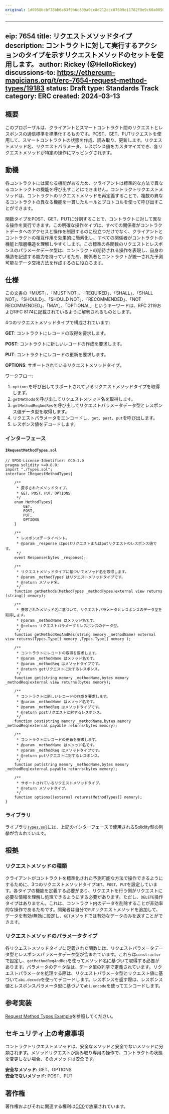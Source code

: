 ```yaml
---
original: 1d0958bcbf78bb0a83f9b6c339a0cc8d212ccc87609e11782f9e9c60a0050f48
---
```


---
eip: 7654
title: リクエストメソッドタイプ
description: コントラクトに対して実行するアクションのタイプを示すリクエストメソッドのセットを使用します。
author: Rickey (@HelloRickey)
discussions-to: https://ethereum-magicians.org/t/erc-7654-request-method-types/19183
status: Draft
type: Standards Track
category: ERC
created: 2024-03-13
---

## 概要

このプロポーザルは、クライアントとスマートコントラクト間のリクエストとレスポンスの通信標準を標準化するものです。POST、GET、PUTリクエストを使用して、スマートコントラクトの状態を作成、読み取り、更新します。リクエストメソッド名、リクエストパラメータ、レスポンス値をカスタマイズでき、各リクエストメソッドが特定の操作にマッピングされます。

## 動機

各コントラクトには異なる機能があるため、クライアントは標準的な方法で異なるコントラクトの機能を呼び出すことはできません。コントラクトリクエストメソッドは、コントラクトのリクエストメソッドを再定義することで、複数の異なるコントラクトの異なる機能を一貫したルールとプロトコルを使って呼び出すことができます。

関数タイプをPOST、GET、PUTに分割することで、コントラクトに対して異なる操作を実行できます。この明確な操作タイプは、すべての関係者がコントラクトデータへのアクセスと操作を制限するのに役立つだけでなく、クライアントとコントラクトの相互作用を効果的に簡素化し、すべての関係者がコントラクトの機能と階層構造を理解しやすくします。この標準の各関数のリクエストとレスポンスのパラメータデータ型は、コントラクトの期待される操作を表現し、自身の構造を記述する能力を持っているため、関係者とコントラクトが統一された予測可能なデータ交換方法を作成するのに役立ちます。

## 仕様

この文書の「MUST」、「MUST NOT」、「REQUIRED」、「SHALL」、「SHALL NOT」、「SHOULD」、「SHOULD NOT」、「RECOMMENDED」、「NOT RECOMMENDED」、「MAY」、「OPTIONAL」というキーワードは、RFC 2119およびRFC 8174に記載されているように解釈されるものとします。

4つのリクエストメソッドタイプで構成されています:

**GET**: コントラクトにレコードの取得を要求します。

**POST**: コントラクトに新しいレコードの作成を要求します。

**PUT**: コントラクトにレコードの更新を要求します。

**OPTIONS**: サポートされているリクエストメソッドタイプ。

ワークフロー:

1. ```options```を呼び出してサポートされているリクエストメソッドタイプを取得します。
2. ```getMethods```を呼び出してリクエストメソッド名を取得します。
3. ```getMethodReqAndRes```を呼び出してリクエストパラメータデータ型とレスポンス値データ型を取得します。
4. リクエストパラメータをエンコードし、```get```、```post```、```put```を呼び出します。
5. レスポンス値をデコードします。

### インターフェース

#### `IRequestMethodTypes.sol`

```solidity
// SPDX-License-Identifier: CC0-1.0
pragma solidity >=0.8.0;
import "./Types.sol";
interface IRequestMethodTypes{

    /**
     * 要求されたメソッドタイプ。
     * GET、POST、PUT、OPTIONS
     */
    enum MethodTypes{
        GET,
        POST,
        PUT,
        OPTIONS
    }

    /**
     * レスポンスデータイベント。
     * @param _response はpostリクエストまたはputリクエストのレスポンス値です。
     */
    event Response(bytes _response);

    /**
     * リクエストメソッドタイプに基づいてメソッド名を取得します。
     * @param _methodTypes はリクエストメソッドタイプです。
     * @return メソッド名。
     */
    function getMethods(MethodTypes _methodTypes)external view returns (string[] memory);

    /**
     * 要求されたメソッド名に基づいて、リクエストパラメータとレスポンスのデータ型を取得します。
     * @param _methodName はメソッド名です。
     * @return リクエストパラメータとレスポンスのデータ型。
     */
    function getMethodReqAndRes(string memory _methodName) external view returns(Types.Type[] memory ,Types.Type[] memory );

    /**
     * コントラクトにレコードの取得を要求します。
     * @param _methodName はメソッド名です。
     * @param _methodReq はメソッドタイプです。
     * @return getリクエストに対するレスポンス。
     */
    function get(string memory _methodName,bytes memory _methodReq)external view returns(bytes memory);

    /**
     * コントラクトに新しいレコードの作成を要求します。
     * @param _methodName はメソッド名です。
     * @param _methodReq はメソッドタイプです。
     * @return postリクエストに対するレスポンス。
     */
    function post(string memory _methodName,bytes memory _methodReq)external payable returns(bytes memory);

    /**
     * コントラクトにレコードの更新を要求します。
     * @param _methodName はメソッド名です。
     * @param _methodReq はメソッドタイプです。
     * @return putリクエストに対するレスポンス。
     */
    function put(string memory _methodName,bytes memory _methodReq)external payable returns(bytes memory);

    /**
     * サポートされているリクエストメソッドタイプ。
     * @return メソッドタイプ。
     */
    function options()external returns(MethodTypes[] memory);
}

```

### ライブラリ

ライブラリ[`Types.sol`](../assets/eip-7654/Types.sol)には、上記のインターフェースで使用されるSolidity型の列挙が含まれています。

## 根拠

### リクエストメソッドの種類

クライアントがコントラクトを標準化された予測可能な方法で操作できるようにするために、3つのリクエストメソッドタイプ```GET```、```POST```、```PUT```を設定しています。各タイプの機能を定義する必要があり、リクエストを行う側がリクエストに必要な情報を理解し処理できるようにする必要があります。ただし、```DELETE```操作タイプはありません。これは、コントラクト内のデータを削除することが非効率的な操作であるためです。開発者は自分で```PUT```リクエストメソッドを追加して、データを有効/無効に設定し、```GET```メソッドでは有効なデータのみを返すことができます。

### リクエストメソッドのパラメータタイプ

各リクエストメソッドタイプに定義された関数には、リクエストパラメータデータ型とレスポンスパラメータデータ型が含まれています。これらは```constructor```で設定し、```getMethodReqAndRes```を使ってメソッド名に基づいて取得する必要があります。パラメータのデータ型は、データ型の列挙で定義されています。リクエストパラメータを処理する際は、リクエストパラメータ型とリクエスト値に基づいて```abi.decode```を使ってデコードします。レスポンスを返す際は、レスポンス値とレスポンスパラメータ型に基づいて```abi.encode```を使ってエンコードします。

## 参考実装

[Request Method Types Example](../assets/eip-7654/RequestMethodTypes.sol)を参照してください。

## セキュリティ上の考慮事項

コントラクトリクエストメソッドは、安全なメソッドと安全でないメソッドに分類されます。メソッドリクエストが読み取り専用の操作で、コントラクトの状態を変更しない場合、そのメソッドは安全です。

**安全なメソッド:** GET、OPTIONS  
**安全でないメソッド:** POST、PUT

## 著作権

著作権およびそれに関連する権利は[CC0](../LICENSE.md)で放棄されています。